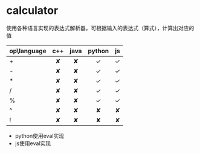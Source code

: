 # calculator

使用各种语言实现的表达式解析器，可根据输入的表达式（算式），计算出对应的值

| op\language | c++  | java   | python |   js  |  
| :---------- | :--: | :----: | :----: | :---: | 
| +           | ✘    | ✘     | ✓     | ✓     |  
| -           | ✘    | ✘     | ✓     | ✓     |  
| *           | ✘    | ✘     | ✓     | ✓     |  
| /           | ✘    | ✘     | ✓     | ✓     |  
| %           | ✘    | ✘     | ✓     | ✓     |  
| ^           | ✘    | ✘     | ✘     | ✘     |  
| !           | ✘    | ✘     | ✘     | ✘     |  


* python使用eval实现
* js使用eval实现

